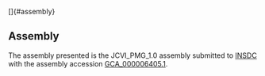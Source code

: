[]{#assembly}

Assembly
--------

The assembly presented is the JCVI\_PMG\_1.0 assembly submitted to
[INSDC](http://www.insdc.org) with the assembly accession
[GCA\_000006405.1](http://www.ebi.ac.uk/ena/data/view/GCA_000006405.1).

